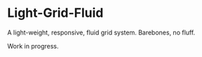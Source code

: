 Light-Grid-Fluid
================

A light-weight, responsive, fluid grid system.  Barebones, no fluff.

Work in progress.
